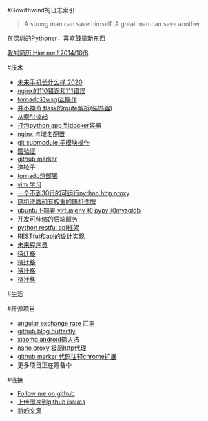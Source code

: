 #Gowithwind的日志索引
>A strong man can save himself. A great man can save another. 

在深圳的Pythoner，喜欢鼓捣新东西

[我的简历 Hire me ! 2014/10/8](index.html?resume)



#技术
+ [未来手机长什么样 2020](index.html?mobile)
+ [nginx的110错误和111错误](index.html?nginx)
+ [tornado和wsgi互操作](index.html?wsgi)
+ [并不神奇,flask的route解析(装饰器)](index.html?flask1)
+ [从索引谈起](index.html?about-index)
+ [打包python app 到docker容器](index.html?python-docker)
+ [nginx 与域名配置](index.html?nginx-domain)
+ [git submodule 子模块操作](index.html?git-submodule)
+ [圆验证](index.html?yuan)
+ [github marker](index.html?github-marker)
+ [造轮子](index.html?zao-lun-zi)
+ [tornado热部署](index.html?tornado-hot-deploy)
+ [vim 学习](index.html?vim-learn)
+ [一个不到30行的可运行python http proxy](index.html?nano-proxy)
+ [随机洗牌和有权重的随机洗牌](index.html?shuffle)
+ [ubuntu下部署 virtualenv 和 pypy 和mysqldb](index.html?ubuntu-pypy)
+ [开发可伸缩的后端服务](index.html?scale-service)
+ [python restful api框架](index.html?python-restful)
+ [RESTful和api的设计实现](index.html?restful)
+ [未来程序员](index.html?future-coder)
+ [待迁移](index.html?vim-learn)
+ [待迁移](index.html?vim-learn)
+ [待迁移](index.html?vim-learn)
+ [待迁移](index.html?vim-learn)

#生活


#开源项目
- [angular exchange rate 汇率](http://gowithwind.github.io/tool/exchange.html)
- [github blog butterfly](https://github.com/gowithwind/butterfly.log)
- [xiaoma android输入法](https://github.com/gowithwind/xiaoma)
- [nano proxy 极简http代理](https://github.com/gowithwind/nano-proxy)
- [github marker 代码注释chrome扩展](https://github.com/gowithwind/github.marker)
- 更多项目正在筹备中

#链接

- [Follow me on github](https://github.com/gowithwind)
- [上传图片到github issues](https://github.com/gowithwind/gowithwind.github.io/issues)
- [新的文章](https://github.com/gowithwind/gowithwind.github.io/new/master/blog/posts)

